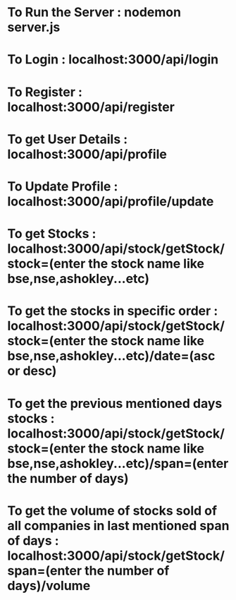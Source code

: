# To Run the Server :  nodemon server.js

# To Login : localhost:3000/api/login

# To Register : localhost:3000/api/register

# To get User Details : localhost:3000/api/profile

# To Update Profile : localhost:3000/api/profile/update

# To get Stocks : localhost:3000/api/stock/getStock/stock=(enter the stock name like bse,nse,ashokley...etc)

# To get the stocks in specific order  : localhost:3000/api/stock/getStock/stock=(enter the stock name like bse,nse,ashokley...etc)/date=(asc or desc)

# To get the previous mentioned days stocks : localhost:3000/api/stock/getStock/stock=(enter the stock name like bse,nse,ashokley...etc)/span=(enter the number of days)

# To get the volume of stocks sold of all companies in last mentioned span of days : localhost:3000/api/stock/getStock/span=(enter the number of days)/volume


